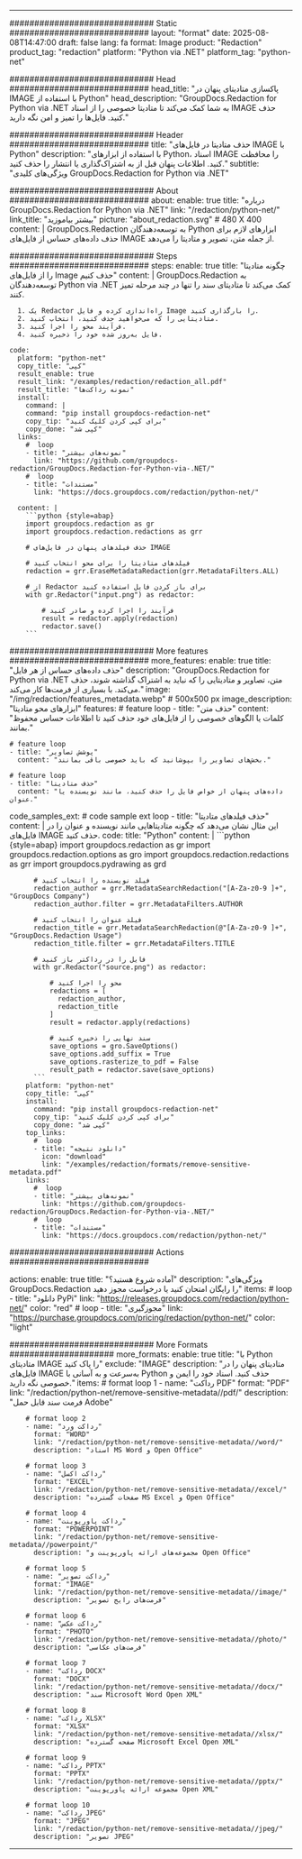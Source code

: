 
---
############################# Static ############################
layout: "format"
date:  2025-08-08T14:47:00
draft: false
lang: fa
format: Image
product: "Redaction"
product_tag: "redaction"
platform: "Python via .NET"
platform_tag: "python-net"

############################# Head ############################
head_title: "پاکسازی متادیتای پنهان در IMAGE با استفاده از Python"
head_description: "GroupDocs.Redaction for Python via .NET به شما کمک می‌کند تا متادیتا خصوصی را از اسناد IMAGE حذف کنید. فایل‌ها را تمیز و امن نگه دارید."

############################# Header ############################
title: "حذف متادیتا در فایل‌های IMAGE با Python" 
description: "با استفاده از ابزارهای Python، اسناد IMAGE را محافظت کنید. اطلاعات پنهان قبل از به اشتراک‌گذاری یا انتشار را حذف کنید."
subtitle: "ویژگی‌های کلیدی GroupDocs.Redaction for Python via .NET" 

############################# About ############################
about:
    enable: true
    title: "درباره GroupDocs.Redaction for Python via .NET"
    link: "/redaction/python-net/"
    link_title: "بیشتر بیاموزید"
    picture: "about_redaction.svg" # 480 X 400
    content: |
       GroupDocs.Redaction به توسعه‌دهندگان Python ابزارهای لازم برای حذف داده‌های حساس از فایل‌های IMAGE از جمله متن، تصویر و متادیتا را می‌دهد.

############################# Steps ############################
steps:
    enable: true
    title: "چگونه متادیتا را از فایل‌های Image حذف کنیم"
    content: |
      GroupDocs.Redaction به توسعه‌دهندگان Python via .NET کمک می‌کند تا متادیتای سند را تنها در چند مرحله تمیز کنند.
      
      1. یک Redactor راه‌اندازی کرده و فایل Image را بارگذاری کنید.
      2. متادیتایی را که می‌خواهید حذف کنید، انتخاب کنید.
      3. فرآیند محو را اجرا کنید.
      4. فایل به‌روز شده خود را ذخیره کنید.
   
    code:
      platform: "python-net"
      copy_title: "کپی"
      result_enable: true
      result_link: "/examples/redaction/redaction_all.pdf"
      result_title: "نمونه رداکت‌ها"
      install:
        command: |
        command: "pip install groupdocs-redaction-net"
        copy_tip: "برای کپی کردن کلیک کنید"
        copy_done: "کپی شد"
      links:
        #  loop
        - title: "نمونه‌های بیشتر"
          link: "https://github.com/groupdocs-redaction/GroupDocs.Redaction-for-Python-via-.NET/"
        #  loop
        - title: "مستندات"
          link: "https://docs.groupdocs.com/redaction/python-net/"
          
      content: |
        ```python {style=abap}
        import groupdocs.redaction as gr
        import groupdocs.redaction.redactions as grr

        # حذف فیلدهای پنهان در فایل‌های IMAGE

        # فیلدهای متادیتا را برای محو انتخاب کنید
        redaction = grr.EraseMetadataRedaction(grr.MetadataFilters.ALL)

        # از Redactor برای باز کردن فایل استفاده کنید
        with gr.Redactor("input.png") as redactor:

            # فرآیند را اجرا کرده و صادر کنید
            result = redactor.apply(redaction)
            redactor.save()
        ```            


############################# More features ############################
more_features:
  enable: true
  title: "حذف داده‌های حساس از هر فایل"
  description: "GroupDocs.Redaction for Python via .NET متن، تصاویر و متادیتایی را که نباید به اشتراک گذاشته شوند، حذف می‌کند. با بسیاری از فرمت‌ها کار می‌کند."
  image: "/img/redaction/features_metadata.webp" # 500x500 px
  image_description: "ابزارهای محو متادیتا"
  features:
    # feature loop
    - title: "حذف متن"
      content: "کلمات یا الگوهای خصوصی را از فایل‌های خود حذف کنید تا اطلاعات حساس محفوظ بمانند."

    # feature loop
    - title: "پوشش تصاویر"
      content: "بخش‌های تصاویر را بپوشانید که باید خصوصی باقی بمانند."

    # feature loop
    - title: "حذف متادیتا"
      content: "داده‌های پنهان از خواص فایل را حذف کنید، مانند نویسنده یا عنوان."
      
  code_samples_ext:
    # code sample ext loop
    - title: "حذف فیلدهای متادیتا"
      content: |
        این مثال نشان می‌دهد که چگونه متادیتاهایی مانند نویسنده و عنوان را در فایل‌های IMAGE حذف کنید.
      code:
        title: "Python"
        content: |
          ```python {style=abap}
          import groupdocs.redaction as gr
          import groupdocs.redaction.options as gro
          import groupdocs.redaction.redactions as grr
          import groupdocs.pydrawing as grd

          # فیلد نویسنده را انتخاب کنید
          redaction_author = grr.MetadataSearchRedaction("[A-Za-z0-9 ]+", "GroupDocs Company")
          redaction_author.filter = grr.MetadataFilters.AUTHOR

          # فیلد عنوان را انتخاب کنید
          redaction_title = grr.MetadataSearchRedaction(@"[A-Za-z0-9 ]+", "GroupDocs.Redaction Usage")
          redaction_title.filter = grr.MetadataFilters.TITLE

          # فایل را در رداکتر باز کنید
          with gr.Redactor("source.png") as redactor:

              # محو را اجرا کنید
              redactions = [
                redaction_author,
                redaction_title
              ]
              result = redactor.apply(redactions)

              # سند نهایی را ذخیره کنید
              save_options = gro.SaveOptions()
              save_options.add_suffix = True
              save_options.rasterize_to_pdf = False
              result_path = redactor.save(save_options)
          ```
        platform: "python-net"
        copy_title: "کپی"
        install:
          command: "pip install groupdocs-redaction-net"
          copy_tip: "برای کپی کردن کلیک کنید"
          copy_done: "کپی شد"
        top_links:
          #  loop
          - title: "دانلود نتیجه"
            icon: "download"
            link: "/examples/redaction/formats/remove-sensitive-metadata.pdf"
        links:
          #  loop
          - title: "نمونه‌های بیشتر"
            link: "https://github.com/groupdocs-redaction/GroupDocs.Redaction-for-Python-via-.NET/"
          #  loop
          - title: "مستندات"
            link: "https://docs.groupdocs.com/redaction/python-net/"


############################# Actions ############################

actions:
  enable: true
  title: "آماده شروع هستید؟"
  description: "ویژگی‌های GroupDocs.Redaction را رایگان امتحان کنید یا درخواست مجوز دهید"
  items:
    #  loop
    - title: "دانلود PyPi"
      link: "https://releases.groupdocs.com/redaction/python-net/"
      color: "red"
        #  loop
    - title: "مجوزگیری"
      link: "https://purchase.groupdocs.com/pricing/redaction/python-net/"
      color: "light"


############################# More Formats #####################
more_formats:
    enable: true
    title: "با Python متادیتای IMAGE را پاک کنید"
    exclude: "IMAGE"
    description: "متادیتای پنهان را در فایل‌های IMAGE به‌سرعت و به آسانی با Python حذف کنید. اسناد خود را ایمن و خصوصی نگه دارید."
    items: 
        # format loop 1
        - name: "رداکت PDF"
          format: "PDF"
          link: "/redaction/python-net/remove-sensitive-metadata//pdf/"
          description: "فرمت سند قابل حمل Adobe"

        # format loop 2
        - name: "رداکت ورد"
          format: "WORD"
          link: "/redaction/python-net/remove-sensitive-metadata//word/"
          description: "اسناد MS Word و Open Office"
          
        # format loop 3
        - name: "رداکت اکسل"
          format: "EXCEL"
          link: "/redaction/python-net/remove-sensitive-metadata//excel/"
          description: "صفحات گسترده MS Excel و Open Office"

        # format loop 4
        - name: "رداکت پاورپوینت"
          format: "POWERPOINT"
          link: "/redaction/python-net/remove-sensitive-metadata//powerpoint/"
          description: "مجموعه‌های ارائه پاورپوینت و Open Office"

        # format loop 5
        - name: "رداکت تصویر"
          format: "IMAGE"
          link: "/redaction/python-net/remove-sensitive-metadata//image/"
          description: "فرمت‌های رایج تصویر"

        # format loop 6
        - name: "رداکت عکس"
          format: "PHOTO"
          link: "/redaction/python-net/remove-sensitive-metadata//photo/"
          description: "فرمت‌های عکاسی"

        # format loop 7
        - name: "رداکت DOCX"
          format: "DOCX"
          link: "/redaction/python-net/remove-sensitive-metadata//docx/"
          description: "سند Microsoft Word Open XML"
          
        # format loop 8
        - name: "رداکت XLSX"
          format: "XLSX"
          link: "/redaction/python-net/remove-sensitive-metadata//xlsx/"
          description: "صفحه گسترده Microsoft Excel Open XML"
          
        # format loop 9
        - name: "رداکت PPTX"
          format: "PPTX"
          link: "/redaction/python-net/remove-sensitive-metadata//pptx/"
          description: "مجموعه ارائه پاورپوینت Open XML"

        # format loop 10
        - name: "رداکت JPEG"
          format: "JPEG"
          link: "/redaction/python-net/remove-sensitive-metadata//jpeg/"
          description: "تصویر JPEG"


---